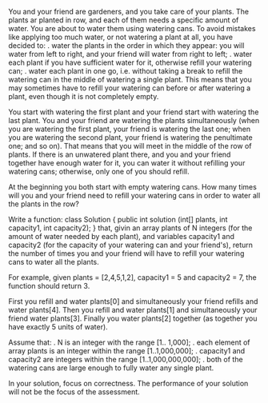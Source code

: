 You and your friend are gardeners, and you take care of your plants. The plants ar planted in row, and each of them needs a specific amount of water. You are about to water them using watering cans. To avoid mistakes like applying too much water, or not watering a plant at all, you have decided to:
      . water the plants in the order in which they appear: you will water from left to right, and your friend will water from right to left;
      . water each plant if you have sufficient water for it, otherwise refill your watering can;
      . water each plant in one go, i.e. without taking a break to refill the watering can in the middle of watering a single plant. This means that you may sometimes have to refill your watering can before or after watering a plant, even though it is not completely empty.

You start with watering the first plant and your friend start with watering the last plant. You and your friend are watering the plants simultaneously (when you are watering the first plant, your friend is watering the last one; when you are watering the second plant, your friend is watering the penultimate one; and so on). That means that you will meet in the middle of the row of plants. If there is an unwatered plant there, and you and your friend together have enough water for it, you can water it without refilling your watering cans; otherwise, only one of you should refill.

At the beginning you both start with empty watering cans. How many times will you and your friend need to refill your watering cans in order to water all the plants in the row?

Write a function:
    class Solution { public int solution (int[] plants, int capacity1, int capacity2); }
that, givin an array plants of N integers (for the amount of water needed by each plant), and variables capacity1 and capacity2 (for the capacity of your watering can and your friend's), return the number of times you and your friend will have to refill your watering cans to water all the plants.

For example, given plants = [2,4,5,1,2], capacity1 = 5 and capacity2 = 7, the function should return 3.

First you refill and water plants[0] and simultaneously your friend refills and water plants[4]. Then you refill and water plants[1] and simultaneously your friend water plants[3]. Finally you water plants[2] together (as together you have exactly 5 units of water).

Assume that:
      . N is an integer with the range [1.. 1,000];
      . each element of array plants is an integer within the range [1..1,000,000];
      . capacity1 and capacity2 are integers within the range [1..1,000,000,000];
      . both of the watering cans are large enough to fully water any single plant.
  
In your solution, focus on correctness. The performance of your solution will not be the focus of the assessment.

